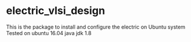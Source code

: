 # electric_vlsi_design
This is the package to install and configure the electric on Ubuntu system
Tested on ubuntu 16.04 java jdk 1.8
